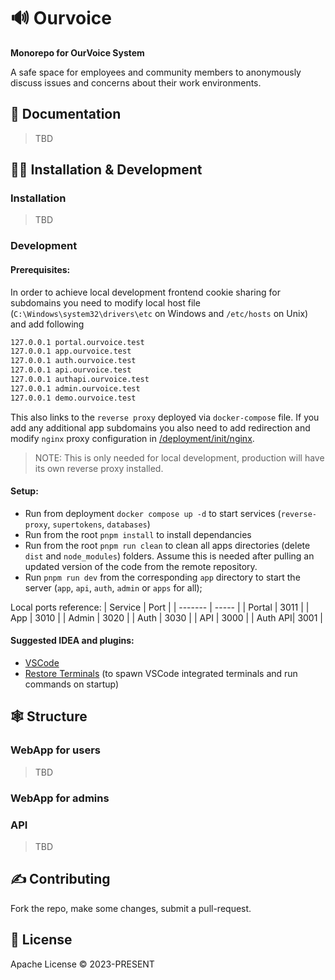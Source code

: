 # 🔊 Ourvoice

<b>Monorepo for OurVoice System </b>

A safe space for employees and community members to anonymously discuss issues and concerns about their work environments.

## 📖 Documentation

> TBD

## 🐱‍💻 Installation & Development

### Installation

> TBD

### Development

#### Prerequisites:

In order to achieve local development frontend cookie sharing for subdomains you need to modify local host file (`C:\Windows\system32\drivers\etc` on Windows and `/etc/hosts` on Unix) and add following

```bash
127.0.0.1 portal.ourvoice.test
127.0.0.1 app.ourvoice.test
127.0.0.1 auth.ourvoice.test
127.0.0.1 api.ourvoice.test
127.0.0.1 authapi.ourvoice.test
127.0.0.1 admin.ourvoice.test
127.0.0.1 demo.ourvoice.test
```

This also links to the `reverse proxy` deployed via `docker-compose` file. If you add any additional app subdomains you also need to add redirection and modify `nginx` proxy configuration in [/deployment/init/nginx](/deployment/init/nginx).

> NOTE: This is only needed for local development, production will have its own reverse proxy installed.

#### Setup:

- Run from deployment `docker compose up -d` to start services (`reverse-proxy`, `supertokens`, `databases`)
- Run from the root `pnpm install` to install dependancies
- Run from the root `pnpm run clean` to clean all apps directories (delete `dist` and `node_modules`) folders. Assume this is needed after pulling an updated version of the code from the remote repository.
- Run `pnpm run dev` from the corresponding `app` directory to start the server (`app`, `api`, `auth`, `admin` or `apps` for all);

Local ports reference:
| Service | Port |
| ------- | ----- |
| Portal | 3011 |
| App | 3010 |
| Admin | 3020 |
| Auth | 3030 |
| API | 3000 |
| Auth API| 3001 |

#### Suggested IDEA and plugins:

- [VSCode](https://code.visualstudio.com/)
- [Restore Terminals](https://marketplace.visualstudio.com/items?itemName=EthanSK.restore-terminals) (to spawn VSCode integrated terminals and run commands on startup)

## 🕸️ Structure

### WebApp for users

> TBD

### WebApp for admins

>

### API

> TBD

## ✍️ Contributing

Fork the repo, make some changes, submit a pull-request.

## 📝 License

Apache License © 2023-PRESENT
